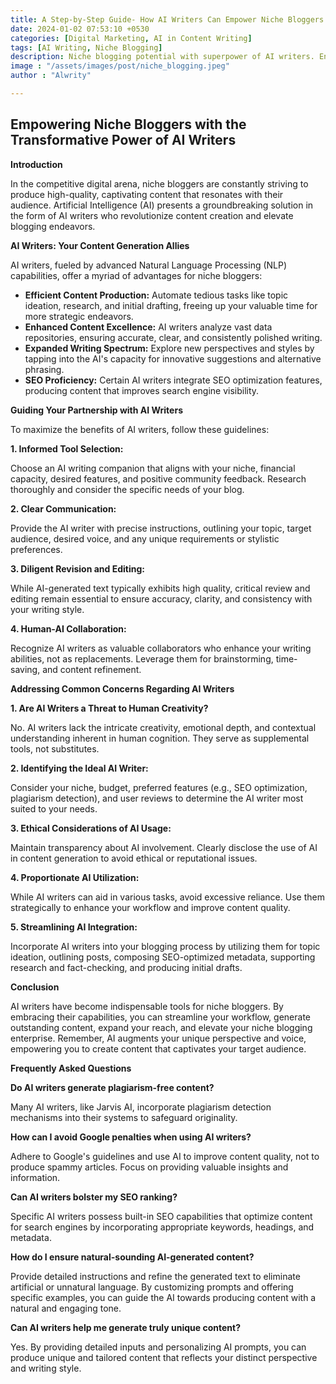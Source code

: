```yaml
---
title: A Step-by-Step Guide- How AI Writers Can Empower Niche Bloggers
date: 2024-01-02 07:53:10 +0530
categories: [Digital Marketing, AI in Content Writing]
tags: [AI Writing, Niche Blogging]
description: Niche blogging potential with superpower of AI writers. Enhance content creation, boost writing efficiency, maximize reach, and elevate your blogging journey with advanced writing assistants that ignite your creativity. Discover how AI empowers niche bloggers to captivate audiences and scale their online presence.
image : "/assets/images/post/niche_blogging.jpeg"
author : "Alwrity"

---
```


## Empowering Niche Bloggers with the Transformative Power of AI Writers

**Introduction**

In the competitive digital arena, niche bloggers are constantly striving to produce high-quality, captivating content that resonates with their audience. Artificial Intelligence (AI) presents a groundbreaking solution in the form of AI writers who revolutionize content creation and elevate blogging endeavors.

**AI Writers: Your Content Generation Allies**

AI writers, fueled by advanced Natural Language Processing (NLP) capabilities, offer a myriad of advantages for niche bloggers:

* **Efficient Content Production:** Automate tedious tasks like topic ideation, research, and initial drafting, freeing up your valuable time for more strategic endeavors.
* **Enhanced Content Excellence:** AI writers analyze vast data repositories, ensuring accurate, clear, and consistently polished writing.
* **Expanded Writing Spectrum:** Explore new perspectives and styles by tapping into the AI's capacity for innovative suggestions and alternative phrasing.
* **SEO Proficiency:** Certain AI writers integrate SEO optimization features, producing content that improves search engine visibility.

**Guiding Your Partnership with AI Writers**

To maximize the benefits of AI writers, follow these guidelines:

**1. Informed Tool Selection:**

Choose an AI writing companion that aligns with your niche, financial capacity, desired features, and positive community feedback. Research thoroughly and consider the specific needs of your blog.

**2. Clear Communication:**

Provide the AI writer with precise instructions, outlining your topic, target audience, desired voice, and any unique requirements or stylistic preferences.

**3. Diligent Revision and Editing:**

While AI-generated text typically exhibits high quality, critical review and editing remain essential to ensure accuracy, clarity, and consistency with your writing style.

**4. Human-AI Collaboration:**

Recognize AI writers as valuable collaborators who enhance your writing abilities, not as replacements. Leverage them for brainstorming, time-saving, and content refinement.

**Addressing Common Concerns Regarding AI Writers**

**1. Are AI Writers a Threat to Human Creativity?**

No. AI writers lack the intricate creativity, emotional depth, and contextual understanding inherent in human cognition. They serve as supplemental tools, not substitutes.

**2. Identifying the Ideal AI Writer:**

Consider your niche, budget, preferred features (e.g., SEO optimization, plagiarism detection), and user reviews to determine the AI writer most suited to your needs.

**3. Ethical Considerations of AI Usage:**

Maintain transparency about AI involvement. Clearly disclose the use of AI in content generation to avoid ethical or reputational issues.

**4. Proportionate AI Utilization:**

While AI writers can aid in various tasks, avoid excessive reliance. Use them strategically to enhance your workflow and improve content quality.

**5. Streamlining AI Integration:**

Incorporate AI writers into your blogging process by utilizing them for topic ideation, outlining posts, composing SEO-optimized metadata, supporting research and fact-checking, and producing initial drafts.

**Conclusion**

AI writers have become indispensable tools for niche bloggers. By embracing their capabilities, you can streamline your workflow, generate outstanding content, expand your reach, and elevate your niche blogging enterprise. Remember, AI augments your unique perspective and voice, empowering you to create content that captivates your target audience.

**Frequently Asked Questions**

**Do AI writers generate plagiarism-free content?**

Many AI writers, like Jarvis AI, incorporate plagiarism detection mechanisms into their systems to safeguard originality.

**How can I avoid Google penalties when using AI writers?**

Adhere to Google's guidelines and use AI to improve content quality, not to produce spammy articles. Focus on providing valuable insights and information.

**Can AI writers bolster my SEO ranking?**

Specific AI writers possess built-in SEO capabilities that optimize content for search engines by incorporating appropriate keywords, headings, and metadata.

**How do I ensure natural-sounding AI-generated content?**

Provide detailed instructions and refine the generated text to eliminate artificial or unnatural language. By customizing prompts and offering specific examples, you can guide the AI towards producing content with a natural and engaging tone.

**Can AI writers help me generate truly unique content?**

Yes. By providing detailed inputs and personalizing AI prompts, you can produce unique and tailored content that reflects your distinct perspective and writing style.
